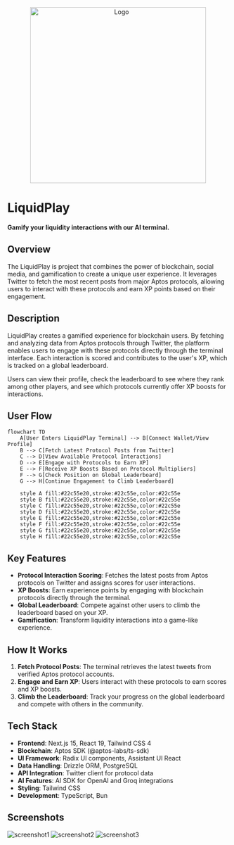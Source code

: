 
<div align="center">
    <img src="https://github.com/user-attachments/assets/7a53df0e-6556-4be3-be02-623da496dd18" alt="Logo" width="400">
</div>

# LiquidPlay

**Gamify your liquidity interactions with our AI terminal.**

## Overview

The LiquidPlay is project that combines the power of blockchain, social media, and gamification to create a unique user experience. It leverages Twitter to fetch the most recent posts from major Aptos protocols, allowing users to interact with these protocols and earn XP points based on their engagement.

## Description

LiquidPlay creates a gamified experience for blockchain users. By fetching and analyzing data from Aptos protocols through Twitter, the platform enables users to engage with these protocols directly through the terminal interface. Each interaction is scored and contributes to the user's XP, which is tracked on a global leaderboard.

Users can view their profile, check the leaderboard to see where they rank among other players, and see which protocols currently offer XP boosts for interactions.

## User Flow

```mermaid
flowchart TD
    A[User Enters LiquidPlay Terminal] --> B[Connect Wallet/View Profile]
    B --> C[Fetch Latest Protocol Posts from Twitter]
    C --> D[View Available Protocol Interactions]
    D --> E[Engage with Protocols to Earn XP]
    E --> F[Receive XP Boosts Based on Protocol Multipliers]
    F --> G[Check Position on Global Leaderboard]
    G --> H[Continue Engagement to Climb Leaderboard]
    
    style A fill:#22c55e20,stroke:#22c55e,color:#22c55e
    style B fill:#22c55e20,stroke:#22c55e,color:#22c55e
    style C fill:#22c55e20,stroke:#22c55e,color:#22c55e
    style D fill:#22c55e20,stroke:#22c55e,color:#22c55e
    style E fill:#22c55e20,stroke:#22c55e,color:#22c55e
    style F fill:#22c55e20,stroke:#22c55e,color:#22c55e
    style G fill:#22c55e20,stroke:#22c55e,color:#22c55e
    style H fill:#22c55e20,stroke:#22c55e,color:#22c55e
```

## Key Features

- **Protocol Interaction Scoring**: Fetches the latest posts from Aptos protocols on Twitter and assigns scores for user interactions.
- **XP Boosts**: Earn experience points by engaging with blockchain protocols directly through the terminal.
- **Global Leaderboard**: Compete against other users to climb the leaderboard based on your XP.
- **Gamification**: Transform liquidity interactions into a game-like experience.

## How It Works

1. **Fetch Protocol Posts**: The terminal retrieves the latest tweets from verified Aptos protocol accounts.
2. **Engage and Earn XP**: Users interact with these protocols to earn scores and XP boosts.
3. **Climb the Leaderboard**: Track your progress on the global leaderboard and compete with others in the community.

## Tech Stack

- **Frontend**: Next.js 15, React 19, Tailwind CSS 4
- **Blockchain**: Aptos SDK (@aptos-labs/ts-sdk)
- **UI Framework**: Radix UI components, Assistant UI React
- **Data Handling**: Drizzle ORM, PostgreSQL
- **API Integration**: Twitter client for protocol data
- **AI Features**: AI SDK for OpenAI and Groq integrations
- **Styling**: Tailwind CSS
- **Development**: TypeScript, Bun

## Screenshots


![screenshot1](https://github.com/user-attachments/assets/2931df65-53ad-4413-b67e-a0395a95ecb5)
![screenshot2](https://github.com/user-attachments/assets/9e2a8aff-accb-4afb-81bf-9affabeac85e)
![screenshot3](https://github.com/user-attachments/assets/8bb00138-d77d-49a3-a296-5cdf44d6b363)
